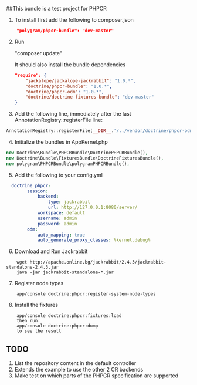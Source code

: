 ##This bundle is a test project for PHPCR

1. To install first add the following to composer.json
```json
    "polygram/phpcr-bundle": "dev-master"
```

2. Run   

    "composer update"

    It should also install the bundle dependencies
    ```json
    "require": {
        "jackalope/jackalope-jackrabbit": "1.0.*",
        "doctrine/phpcr-bundle": "1.0.*",
        "doctrine/phpcr-odm": "1.0.*",
        "doctrine/doctrine-fixtures-bundle": "dev-master"        
    }
    ```

3. Add the following line, immediately after the last AnnotationRegistry::registerFile line:
```php
AnnotationRegistry::registerFile(__DIR__.'/../vendor/doctrine/phpcr-odm/lib/Doctrine/ODM/PHPCR/Mapping/Annotations/DoctrineAnnotations.php');
```

4. Initialize the bundles in AppKernel.php
```php
new Doctrine\Bundle\PHPCRBundle\DoctrinePHPCRBundle(),
new Doctrine\Bundle\FixturesBundle\DoctrineFixturesBundle(),
new polygram\PHPCRBundle\polygramPHPCRBundle(),
```

5. Add the following to your config.yml
```yaml
  doctrine_phpcr:
        session:
            backend:
                type: jackrabbit
                url: http://127.0.0.1:8080/server/
            workspace: default
            username: admin
            password: admin
        odm:
            auto_mapping: true
            auto_generate_proxy_classes: %kernel.debug%
```

6. Download and Run Jackrabbit
```
    wget http://apache.online.bg/jackrabbit/2.4.3/jackrabbit-standalone-2.4.3.jar
    java -jar jackrabbit-standalone-*.jar
```

7. Register node types
```
    app/console doctrine:phpcr:register-system-node-types
```

8. Install the fixtures
```
    app/console doctrine:phpcr:fixtures:load
    then run:
    app/console doctrine:phpcr:dump
    to see the result
```

## TODO

1. List the repository content in the default controller
2. Extends the example to use the other 2 CR backends
3. Make test on which parts of the PHPCR specification are supported